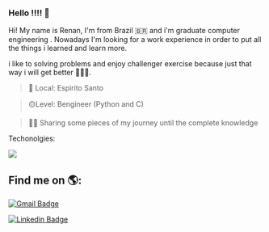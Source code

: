 ### Hello !!!! 👋

Hi! My name is Renan, I'm from Brazil 🇧🇷 and i'm graduate computer engineering . Nowadays I'm looking for a work experience in order to put all the things i learned and learn more.

i like to solving problems and enjoy challenger exercise because just that way i will get better 💪🏅🎯.
 
>  📍     Local:  Espirito Santo 

>🟡Level:   Bengineer (Python and C)

> 👨‍💻 Sharing some pieces of my journey until the complete knowledge

Techonolgies:
<p align="left">
  <a href="https://skillicons.dev">
    <img src="https://skillicons.dev/icons?i=git,docker,linux,windows" />
  </a>
</p>

 Find me on 🌎:
-   

[![Gmail Badge](https://img.shields.io/badge/-lameurenan99@gmail.com-F70202?style=flat-square&logo=Gmail&logoColor=white&link=lameurenan99@gmail.com)](mailto:lameurenan99.com)        

[![Linkedin Badge](https://img.shields.io/badge/-LinkedIn-orange?style=flat-square&logo=Linkedin&logoColor=white&link=https://www.linkedin.com/in/renan-lameu-1862731b9/)](https://www.linkedin.com/in/renan-lameu-1862731b9//)
